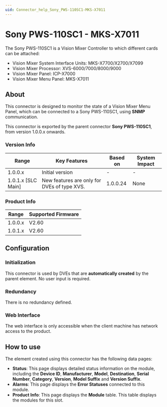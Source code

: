 ```yaml
---
uid: Connector_help_Sony_PWS-110SC1-MKS-X7011
---
```


# Sony PWS-110SC1 - MKS-X7011

The Sony PWS-110SC1 is a Vision Mixer Controller to which different cards can be attached:

- Vision Mixer System Interface Units: MKS-X7700/X2700/X7099
- Vision Mixer Processor: XVS-6000/7000/8000/9000
- Vision Mixer Panel: ICP-X7000
- Vision Mixer Menu Panel: MKS-X7011

## About

This connector is designed to monitor the state of a Vision Mixer Menu Panel, which can be connected to a Sony PWS-110SC1, using **SNMP** communication.

This connector is exported by the parent connector **Sony PWS-110SC1**, from version 1.0.0.x onwards.

### Version Info

| **Range**            | **Key Features**                            | **Based on** | **System Impact** |
|----------------------|---------------------------------------------|--------------|-------------------|
| 1.0.0.x              | Initial version                             | \-           | \-                |
| 1.0.1.x \[SLC Main\] | New features are only for DVEs of type XVS. | 1.0.0.24     | None              |

### Product Info

| Range     | Supported Firmware     |
|-----------|------------------------|
| 1.0.0.x   | V2.60                  |
| 1.0.1.x   | V2.60                  |

## Configuration

### Initialization

This connector is used by DVEs that are **automatically created** by the parent element. No user input is required.

### Redundancy

There is no redundancy defined.

### Web Interface

The web interface is only accessible when the client machine has network access to the product.

## How to use

The element created using this connector has the following data pages:

- **Status**: This page displays detailed status information on the module, including the **Device ID**, **Manufacturer**, **Model**, **Destination**, **Serial Number**, **Category**, **Version**, **Model Suffix** and **Version Suffix**.
- **Alarms**: This page displays the **Error Statuses** connected to this module.
- **Product Info**: This page displays the **Module** table. This table displays the modules for this slot.

